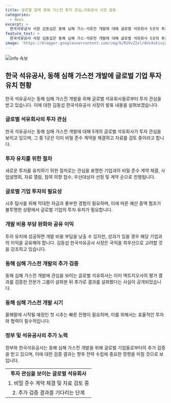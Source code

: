 ```yaml
---
title: 글로벌 업체 동해 가스전 투자 관심…석유공사 사장 발표
categories:
  - News
excerpt: >
  한국석유공사 사장 김동섭은 동해 심해 가스·석유전 개발에 대해 글로벌 석유회사 5곳의 투자 관심을 언급하며 관련 브리핑을 진행했다. 석유·가스 시추 탐사의 예산 증액 협조 불투명으로 국내외 메이저 석유 기업 투자로 방향을 전환하고, 투자 성과에 따른 이익 분배 등을 설명했다. 또한, 석유공사는 액트지오사의 평가 결과를 추가로 검증했으며, 투자에 관심을 표명한 기업 중 1곳은 자료열람까지 진행한 것으로 전해졌다.
feature_text: >
  한국석유공사 사장 김동섭은 동해 심해 가스·석유전 개발에 대해 글로벌 석유회사 5곳의 투자 관심을 언급하며 관련 브리핑을 진행했다. 석유·가스 시추 탐사의 예산 증액 협조 불투명으로 국내외 메이저 석유 기업 투자로 방향을 전환하고, 투자 성과에 따른 이익 분배 등을 설명했다. 또한, 석유공사는 액트지오사의 평가 결과를 추가로 검증했으며, 투자에 관심을 표명한 기업 중 1곳은 자료열람까지 진행한 것으로 전해졌다.
image: 'https://blogger.googleusercontent.com/img/b/R29vZ2xl/AVvXsEixyZcFfHzMRdzZMjFBmAUKJYCLCGyLL1o632UiGVXcaFdKo_bkvkuCioo0uUKlGfBVcT3P84aROyZIXSBEx3Aw5nCQ3pTgDom1WDC4m8eifvWiAmWEEVb4x6G_l8C0QH225ldMjyaFvpxGEBGNO37VmDTDMHGhJPq73UglMfDca1-0aw/s1600/blogspot.png'
---
```


<p><img src="https://blogger.googleusercontent.com/img/b/R29vZ2xl/AVvXsEixyZcFfHzMRdzZMjFBmAUKJYCLCGyLL1o632UiGVXcaFdKo_bkvkuCioo0uUKlGfBVcT3P84aROyZIXSBEx3Aw5nCQ3pTgDom1WDC4m8eifvWiAmWEEVb4x6G_l8C0QH225ldMjyaFvpxGEBGNO37VmDTDMHGhJPq73UglMfDca1-0aw/s1600/blogspot.png" alt="info 속보" /></p>

<h2 data-ke-size="size26">한국 석유공사, 동해 심해 가스전 개발에 글로벌 기업 투자 유치 현황</h2>

<p data-ke-size="size16">한국 석유공사는 동해 심해 가스전 개발을 위해 글로벌 석유회사들로부터 투자 관심을 받고 있습니다. 이에 대한 김동섭 한국석유공사 사장의 발표 내용을 살펴보겠습니다.</p>

<h3><b>글로벌 석유회사의 투자 관심</b></h3>

<p data-ke-size="size16">한국 석유공사는 동해 심해 가스전 개발에 대해 5개의 글로벌 석유회사가 투자 관심을 보이고 있으며, 그 중 1곳은 이미 비밀 준수 계약을 체결하고 자료를 검토 중이라고 합니다.</p>

<h3><b>투자 유치를 위한 절차</b></h3>

<p data-ke-size="size16">새로운 투자를 유치하기 위한 절차로는 관심을 표명한 기업과의 비밀 준수 계약 체결, 사업설명회, 자료 열람, 참여 의향 접수, 우선대상자 선정 및 계약 순으로 진행됩니다.</p>

<h3><b>글로벌 기업 투자의 필요성</b></h3>

<p data-ke-size="size16">시추 탐사를 위해 막대한 자금과 풍부한 경험이 필요하며, 이에 따른 예산 증액 협조가 불투명한 상황에서 글로벌 기업의 투자 유치가 필요합니다.</p>

<h3><b>개발 비용 부담 완화와 공유 이익</b></h3>

<p data-ke-size="size16">투자 유치에 성공하면 개발 비용 부담을 낮출 수 있지만, 성과가 있을 경우 해당 기업과의 이익을 공유해야 합니다. 김동섭 한국석유공사 사장은 국익을 최우선으로 고려할 것을 강조하고 있습니다.</p>

<h3><b>동해 심해 가스전 개발의 추가 검증</b></h3>

<p data-ke-size="size16">동해 심해 가스전 개발에 관심을 보이는 글로벌 석유회사는 이미 액트지오사의 평가 결과를 검증한 전문가 그룹이 살펴본 뒤 추가로 결과를 살펴봤다는 사실이 공개되었습니다.</p>

<h3><b>동해 심해 가스전 개발 시기</b></h3>

<p data-ke-size="size16">올해말에 시작될 예정인 첫 시추는 빠른 진행이 필요하며, 이를 위해서는 효율적인 투자와 협력이 필수적입니다.</p>

<h3><b>정부 및 석유공사의 추가 노력</b></h3>

<p data-ke-size="size16">정부와 한국석유공사는 동해 심해 가스전 개발을 위해 글로벌 기업들로부터의 추가 검증을 받고 있으며, 이에 대한 검증 결과는 향후 전략 수립에 중요한 영향을 미칠 것으로 보입니다.</p>

<table>
  <tr>
    <td style="text-align: center; height: 17px;"><b>투자 관심을 보이는 글로벌 석유회사</b></td>
  </tr>
  <tr>
    <td style="text-align: center; height: 17px;">1. 비밀 준수 계약 체결 및 자료 검토 중</td>
  </tr>
  <tr>
    <td style="text-align: center; height: 17px;">2. 추가 검증 결과를 기다리는 단계</td>
  </tr>
</table>

<p data-ke-size="size16">&nbsp;</p>

